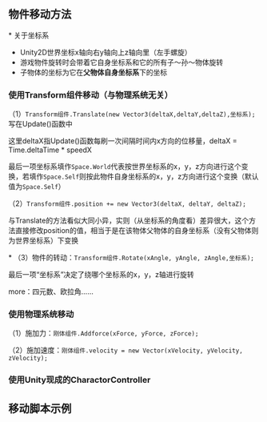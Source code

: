 ## 物件移动方法 

\* 关于坐标系 

- Unity2D世界坐标x轴向右y轴向上z轴向里（左手螺旋） 
- 游戏物件旋转时会带着它自身坐标系和它的所有子～孙～物体旋转 
- 子物体的坐标为它在**父物体自身坐标系**下的坐标 

### 使用Transform组件移动（与物理系统无关） 

（1）`Transform组件.Translate(new Vector3(deltaX,deltaY,deltaZ),坐标系);`写在Update()函数中 

这里deltaX指Update()函数每刷一次间隔时间内x方向的位移量，deltaX = Time.deltaTime * speedX 

最后一项坐标系填作`Space.World`代表按世界坐标系的x，y，z方向进行这个变换，若填作`Space.Self`则按此物件自身坐标系的x，y，z方向进行这个变换（默认值为`Space.Self`） 
 
（2）`Transform组件.position += new Vector3(deltaX, deltaY, deltaZ);` 

与Translate的方法看似大同小异，实则（从坐标系的角度看）差异很大，这个方法直接修改position的值，相当于是在该物体父物体的自身坐标系（没有父物体则为世界坐标系）下变换

\* （3）物件的转动：`Transform组件.Rotate(xAngle, yAngle, zAngle,坐标系);` 

最后一项“坐标系”决定了绕哪个坐标系的x，y，z轴进行旋转

more：四元数、欧拉角…… 

### 使用物理系统移动 

（1）施加力：`刚体组件.Addforce(xForce, yForce, zForce);` 

（2）施加速度：`刚体组件.velocity = new Vector(xVelocity, yVelocity, zVelocity);` 

### 使用Unity现成的CharactorController 

## 移动脚本示例 

```C#

```
